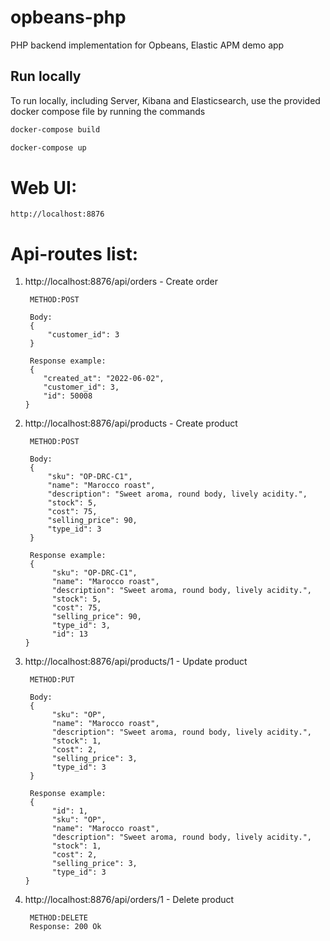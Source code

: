 # opbeans-php
PHP backend implementation for Opbeans, Elastic APM demo app

## Run locally
To run locally, including Server, Kibana and Elasticsearch, use the provided docker compose file by running the commands
```bash
docker-compose build
```

```bash
docker-compose up
```

# Web UI:
    http://localhost:8876

# Api-routes list:

1. http://localhost:8876/api/orders - Create order
            
        METHOD:POST

        Body: 
        {
            "customer_id": 3
        }

        Response example:
        {
           "created_at": "2022-06-02",
           "customer_id": 3,
           "id": 50008
       }

2. http://localhost:8876/api/products - Create product

        METHOD:POST

        Body: 
        {
            "sku": "OP-DRC-C1",
            "name": "Marocco roast",
            "description": "Sweet aroma, round body, lively acidity.",
            "stock": 5,
            "cost": 75,
            "selling_price": 90,
            "type_id": 3
        }

        Response example:
        {
             "sku": "OP-DRC-C1",
             "name": "Marocco roast",
             "description": "Sweet aroma, round body, lively acidity.",
             "stock": 5,
             "cost": 75,
             "selling_price": 90,
             "type_id": 3,
             "id": 13
       }

3. http://localhost:8876/api/products/1 - Update product
   
        METHOD:PUT

        Body: 
        {
             "sku": "OP",
             "name": "Marocco roast",
             "description": "Sweet aroma, round body, lively acidity.",
             "stock": 1,
             "cost": 2,
             "selling_price": 3,
             "type_id": 3
        }

        Response example:
        {
             "id": 1,
             "sku": "OP",
             "name": "Marocco roast",
             "description": "Sweet aroma, round body, lively acidity.",
             "stock": 1,
             "cost": 2,
             "selling_price": 3,
             "type_id": 3
       }

4. http://localhost:8876/api/orders/1 - Delete product

        METHOD:DELETE
        Response: 200 Ok
